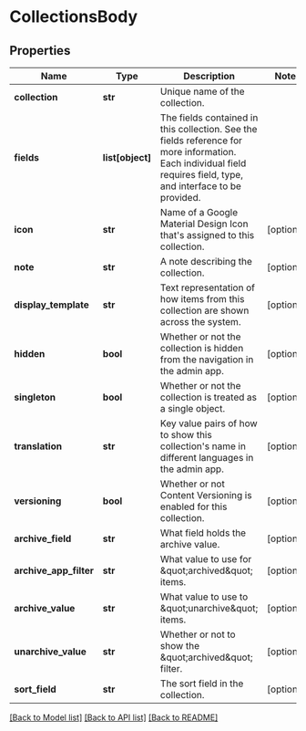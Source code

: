 # CollectionsBody

## Properties
Name | Type | Description | Notes
------------ | ------------- | ------------- | -------------
**collection** | **str** | Unique name of the collection. | 
**fields** | **list[object]** | The fields contained in this collection. See the fields reference for more information. Each individual field requires field, type, and interface to be provided. | 
**icon** | **str** | Name of a Google Material Design Icon that&#x27;s assigned to this collection. | [optional] 
**note** | **str** | A note describing the collection. | [optional] 
**display_template** | **str** | Text representation of how items from this collection are shown across the system. | [optional] 
**hidden** | **bool** | Whether or not the collection is hidden from the navigation in the admin app. | [optional] 
**singleton** | **bool** | Whether or not the collection is treated as a single object. | [optional] 
**translation** | **str** | Key value pairs of how to show this collection&#x27;s name in different languages in the admin app. | [optional] 
**versioning** | **bool** | Whether or not Content Versioning is enabled for this collection. | [optional] 
**archive_field** | **str** | What field holds the archive value. | [optional] 
**archive_app_filter** | **str** | What value to use for \&quot;archived\&quot; items. | [optional] 
**archive_value** | **str** | What value to use to \&quot;unarchive\&quot; items. | [optional] 
**unarchive_value** | **str** | Whether or not to show the \&quot;archived\&quot; filter. | [optional] 
**sort_field** | **str** | The sort field in the collection. | [optional] 

[[Back to Model list]](../README.md#documentation-for-models) [[Back to API list]](../README.md#documentation-for-api-endpoints) [[Back to README]](../README.md)

